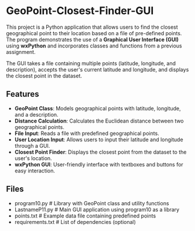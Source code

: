 # GeoPoint-Closest-Finder-GUI
This project is a Python application that allows users to find the closest geographical point to their location based on a file of pre-defined points. The program demonstrates the use of a **Graphical User Interface (GUI)** using **wxPython** and incorporates classes and functions from a previous assignment.

The GUI takes a file containing multiple points (latitude, longitude, and description), accepts the user's current latitude and longitude, and displays the closest point in the dataset.

## Features

- **GeoPoint Class**: Models geographical points with latitude, longitude, and a description.
- **Distance Calculation**: Calculates the Euclidean distance between two geographical points.
- **File Input**: Reads a file with predefined geographical points.
- **User Location Input**: Allows users to input their latitude and longitude through a GUI.
- **Closest Point Finder**: Displays the closest point from the dataset to the user's location.
- **wxPython GUI**: User-friendly interface with textboxes and buttons for easy interaction.

## Files 

- program10.py         # Library with GeoPoint class and utility functions
- LastnameP11.py       # Main GUI application using program10 as a library
- points.txt           # Example data file containing predefined points
- requirements.txt     # List of dependencies (optional)

